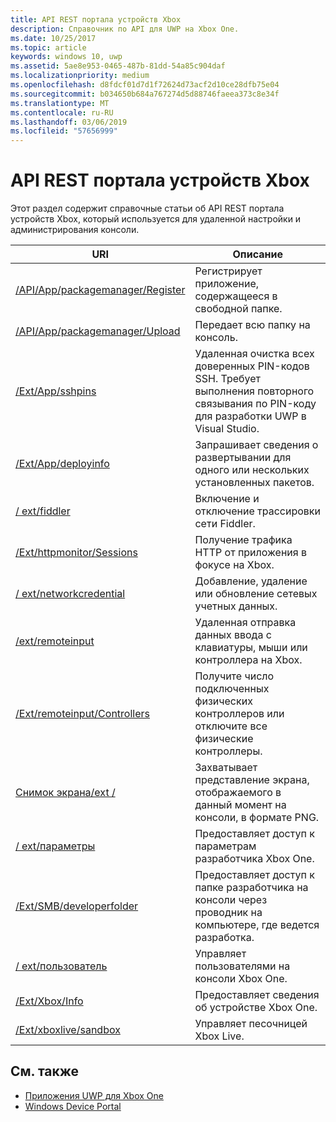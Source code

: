 ```yaml
---
title: API REST портала устройств Xbox
description: Справочник по API для UWP на Xbox One.
ms.date: 10/25/2017
ms.topic: article
keywords: windows 10, uwp
ms.assetid: 5ae8e953-0465-487b-81dd-54a85c904daf
ms.localizationpriority: medium
ms.openlocfilehash: d8fdcf01d7d1f72624d73acf2d10ce28dfb75e04
ms.sourcegitcommit: b034650b684a767274d5d88746faeea373c8e34f
ms.translationtype: MT
ms.contentlocale: ru-RU
ms.lasthandoff: 03/06/2019
ms.locfileid: "57656999"
---
```

# <a name="xbox-device-portal-rest-api"></a>API REST портала устройств Xbox

Этот раздел содержит справочные статьи об API REST портала устройств Xbox, который используется для удаленной настройки и администрирования консоли.

| URI        | Описание |
|------------|-------------|
|[/API/App/packagemanager/Register](wdp-loose-folder-register-api.md)| Регистрирует приложение, содержащееся в свободной папке. |
|[/API/App/packagemanager/Upload](wdp-folder-upload.md)| Передает всю папку на консоль. |
|[/Ext/App/sshpins](uwp-sshpins-api.md)| Удаленная очистка всех доверенных PIN-кодов SSH. Требует выполнения повторного связывания по PIN-коду для разработки UWP в Visual Studio. |
|[/Ext/App/deployinfo](uwp-deployinfo-api.md)| Запрашивает сведения о развертывании для одного или нескольких установленных пакетов. |
|[/ ext/fiddler](wdp-fiddler-api.md)| Включение и отключение трассировки сети Fiddler. |
|[/Ext/httpmonitor/Sessions](wdp-httpMonitor-api.md)| Получение трафика HTTP от приложения в фокусе на Xbox. |
|[/ ext/networkcredential](uwp-networkcredentials-api.md)| Добавление, удаление или обновление сетевых учетных данных. |
|[/ext/remoteinput](uwp-remoteinput-api.md)| Удаленная отправка данных ввода с клавиатуры, мыши или контроллера на Xbox. |
|[/Ext/remoteinput/Controllers](uwp-remoteinput-controllers-api.md)| Получите число подключенных физических контроллеров или отключите все физические контроллеры. |
|[Снимок экрана/ext /](wdp-media-capture-api.md)| Захватывает представление экрана, отображаемого в данный момент на консоли, в формате PNG. |
|[/ ext/параметры](wdp-xboxsettings-api.md)| Предоставляет доступ к параметрам разработчика Xbox One. |
|[/Ext/SMB/developerfolder](wdp-smb-api.md)| Предоставляет доступ к папке разработчика на консоли через проводник на компьютере, где ведется разработка. |
|[/ ext/пользователь](wdp-user-management.md)| Управляет пользователями на консоли Xbox One. |
|[/Ext/Xbox/Info](wdp-xboxinfo-api.md)| Предоставляет сведения об устройстве Xbox One. |
|[/Ext/xboxlive/sandbox](wdp-sandbox-api.md)| Управляет песочницей Xbox Live. |

## <a name="see-also"></a>См. также

- [Приложения UWP для Xbox One](index.md)
- [Windows Device Portal](../debug-test-perf/device-portal.md)